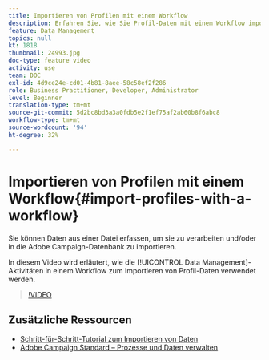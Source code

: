 ```yaml
---
title: Importieren von Profilen mit einem Workflow
description: Erfahren Sie, wie Sie Profil-Daten mit einem Workflow importieren.
feature: Data Management
topics: null
kt: 1818
thumbnail: 24993.jpg
doc-type: feature video
activity: use
team: DOC
exl-id: 4d9ce24e-cd01-4b81-8aee-58c58ef2f286
role: Business Practitioner, Developer, Administrator
level: Beginner
translation-type: tm+mt
source-git-commit: 5d2bc8bd3a3a0fdb5e2f1ef75af2ab60b8f6abc8
workflow-type: tm+mt
source-wordcount: '94'
ht-degree: 32%

---
```


# Importieren von Profilen mit einem Workflow{#import-profiles-with-a-workflow}

Sie können Daten aus einer Datei erfassen, um sie zu verarbeiten und/oder in die Adobe Campaign-Datenbank zu importieren.

In diesem Video wird erläutert, wie die [!UICONTROL Data Management]-Aktivitäten in einem Workflow zum Importieren von Profil-Daten verwendet werden.

>[!VIDEO](https://video.tv.adobe.com/v/24993?quality=12)

## Zusätzliche Ressourcen

* [Schritt-für-Schritt-Tutorial zum Importieren von Daten](https://docs.adobe.com/content/help/en/campaign-standard/using/managing-processes-and-data/workflow-general-operation/importing-data.html#example--import-workflow-template)
* [Adobe Campaign Standard – Prozesse und Daten verwalten](https://docs.adobe.com/content/help/de-DE/campaign-standard/using/managing-processes-and-data/about-workflows-and-data-management/discovering-workflows.html)
